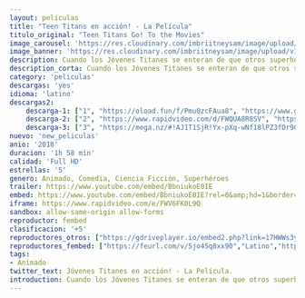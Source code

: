 ```yaml
---
layout: peliculas
title: "Teen Titans en acción! - La Película"
titulo_original: "Teen Titans Go! To the Movies"
image_carousel: 'https://res.cloudinary.com/imbriitneysam/image/upload/v1542163824/teen-poster-min.jpg'
image_banner: 'https://res.cloudinary.com/imbriitneysam/image/upload/v1542163826/teen-banner-min.jpg'
description: Cuando los Jóvenes Titanes se enteran de que otros superhéroes de DC han realizado sus propias películas, estos buscaran encontrar en un viaje épico un director perfecto para su debut en la gran pantalla, pero un viejo enemigo tiene otras ideas planeadas para ellos.
description_corta: Cuando los Jóvenes Titanes se enteran de que otros superhéroes de DC han realizado sus propias películas, estos buscaran encontrar en un viaje épico un director perfecto para su debut en la gran pantalla, pero un...
category: 'peliculas'
descargas: 'yes'
idioma: 'latino'
descargas2:
    descarga-1: ["1", "https://oload.fun/f/Pmu0zcFAua8", "https://www.google.com/s2/favicons?domain=openload.co","OpenLoad","https://res.cloudinary.com/imbriitneysam/image/upload/v1541473684/mexico.png", "Latino", "Full HD"]
    descarga-2: ["2", "https://www.rapidvideo.com/d/FWQUA8R8SV", "https://www.google.com/s2/favicons?domain=www.rapidvideo.com","RapidVideo","https://res.cloudinary.com/imbriitneysam/image/upload/v1541473684/mexico.png", "Latino", "Full HD"]
    descarga-3: ["3", "https://mega.nz/#!AJ1T1SjR!Yx-pXq-wNf18lPZ3fDr9GF4NPaM-b4gPlW3fMPDlNSs", "https://www.google.com/s2/favicons?domain=mega.nz","Mega","https://res.cloudinary.com/imbriitneysam/image/upload/v1541473684/mexico.png", "Latino", "Full HD"]
nuevo: 'new_peliculas'
anio: '2018'
duracion: '1h 58 min'
calidad: 'Full HD'
estrellas: '5'
genero: Animado, Comedia, Ciencia Ficción, Superhéroes
trailer: https://www.youtube.com/embed/BbniukoE0IE
embed: https://www.youtube.com/embed/BbniukoE0IE?rel=0&amp;hd=1&border=0&wmode=opaque&enablejsapi=1&modestbranding=1&controls=1&showinfo=1
iframe: https://www.rapidvideo.com/e/FWV6FK0L9Q
sandbox: allow-same-origin allow-forms
reproductor: fembed
clasificacion: '+5'
reproductores_otros: ["https://gdriveplayer.io/embed2.php?link=17HWWs3yroylaPD9tXH9bw%252BPyQlzyfqWY%252B%252BH1uWHY7tR%252BH9Kwwz86GI7Uuho%252BTTigA382K2JhU7gFFwDpaV4SJ%252B8SAYYr33Dyg3%252FdU2btFAajsot3knhUXJIuA6PT2kZ8pR007YdfiKHbxs%252FlvnZEysUKcUxZNrAM9uYq9H7ZWpqi4cwRmTDsrECtlvXpeEGrqbTHO0wg4QRLi9G5%252F%252BJYR","Latino"]
reproductores_fembed: ["https://feurl.com/v/5jo45q8xx90","Latino","https://animekao.xyz/v/eno87zwd0v1","Latino","https://feurl.com/v/2kgl8b2dkn1x80q","Latino","https://feurl.com/v/eno8p78q0v1","Latino"]
tags:
- Animado
twitter_text: Jóvenes Titanes en acción! - La Película.
introduction: Cuando los Jóvenes Titanes se enteran de que otros superhéroes de DC han realizado sus propias películas, estos buscaran encontrar en un viaje épico un director perfecto para su debut en la gran pantalla, pero un viejo enemigo tiene otras ideas planeadas para ellos.
---
```












